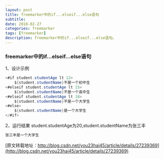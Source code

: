 ```yaml
---
layout: post
title: freemarker中的if...elseif...else语句
subtitle: 
date: 2018-02-27
categories: freemarker
tags: [freemarker]
description: freemarker中的if...elseif...else语句。
---
```



### freemarker中的if...elseif...else语句



1、设计示例



```Java
<#if student.studentAge lt 12>  
    ${student.studentName}不是一个初中生  
<#elseif student.studentAge lt 15>  
    ${student.studentName}不是一个高中生  
<#elseif student.studentAge lt 18>  
    ${student.studentName}不是一个大学生  
<#else>  
    ${student.studentName}是一个大学生  
</#if>  

```



2、运行结果
student.studentAge为20,student.studentName为张三丰


```Java
张三丰是一个大学生  

```

[原文转载地址：http://blog.csdn.net/you23hai45/article/details/27239369](http://blog.csdn.net/you23hai45/article/details/27239369)


